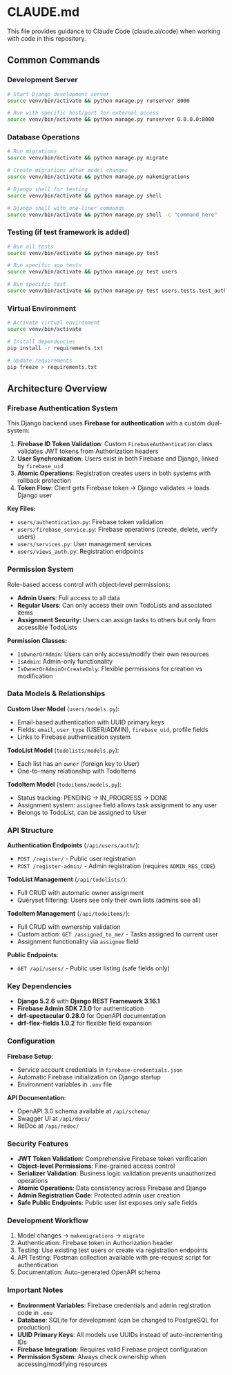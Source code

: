 # CLAUDE.md

This file provides guidance to Claude Code (claude.ai/code) when working with code in this repository.

## Common Commands

### Development Server
```bash
# Start Django development server
source venv/bin/activate && python manage.py runserver 8000

# Run with specific host/port for external access
source venv/bin/activate && python manage.py runserver 0.0.0.0:8000
```

### Database Operations
```bash
# Run migrations
source venv/bin/activate && python manage.py migrate

# Create migrations after model changes
source venv/bin/activate && python manage.py makemigrations

# Django shell for testing
source venv/bin/activate && python manage.py shell

# Django shell with one-liner commands
source venv/bin/activate && python manage.py shell -c "command_here"
```

### Testing (if test framework is added)
```bash
# Run all tests
source venv/bin/activate && python manage.py test

# Run specific app tests
source venv/bin/activate && python manage.py test users

# Run specific test
source venv/bin/activate && python manage.py test users.tests.test_authentication
```

### Virtual Environment
```bash
# Activate virtual environment
source venv/bin/activate

# Install dependencies
pip install -r requirements.txt

# Update requirements
pip freeze > requirements.txt
```

## Architecture Overview

### Firebase Authentication System
This Django backend uses **Firebase for authentication** with a custom dual-system:

1. **Firebase ID Token Validation**: Custom `FirebaseAuthentication` class validates JWT tokens from Authorization headers
2. **User Synchronization**: Users exist in both Firebase and Django, linked by `firebase_uid`
3. **Atomic Operations**: Registration creates users in both systems with rollback protection
4. **Token Flow**: Client gets Firebase token → Django validates → loads Django user

**Key Files:**
- `users/authentication.py`: Firebase token validation
- `users/firebase_service.py`: Firebase operations (create, delete, verify users)
- `users/services.py`: User management services
- `users/views_auth.py`: Registration endpoints

### Permission System
Role-based access control with object-level permissions:

- **Admin Users**: Full access to all data
- **Regular Users**: Can only access their own TodoLists and associated items
- **Assignment Security**: Users can assign tasks to others but only from accessible TodoLists

**Permission Classes:**
- `IsOwnerOrAdmin`: Users can only access/modify their own resources
- `IsAdmin`: Admin-only functionality
- `IsOwnerOrAdminOrCreateOnly`: Flexible permissions for creation vs modification

### Data Models & Relationships
**Custom User Model** (`users/models.py`):
- Email-based authentication with UUID primary keys
- Fields: `email`, `user_type` (USER/ADMIN), `firebase_uid`, profile fields
- Links to Firebase authentication system

**TodoList Model** (`todolists/models.py`):
- Each list has an `owner` (foreign key to User)
- One-to-many relationship with TodoItems

**TodoItem Model** (`todoitems/models.py`):
- Status tracking: PENDING → IN_PROGRESS → DONE
- Assignment system: `assignee` field allows task assignment to any user
- Belongs to TodoList, can be assigned to User

### API Structure
**Authentication Endpoints** (`/api/users/auth/`):
- `POST /register/` - Public user registration
- `POST /register-admin/` - Admin registration (requires `ADMIN_REG_CODE`)

**TodoList Management** (`/api/todolists/`):
- Full CRUD with automatic owner assignment
- Queryset filtering: Users see only their own lists (admins see all)

**TodoItem Management** (`/api/todoitems/`):
- Full CRUD with ownership validation
- Custom action: `GET /assigned_to_me/` - Tasks assigned to current user
- Assignment functionality via `assignee` field

**Public Endpoints**:
- `GET /api/users/` - Public user listing (safe fields only)

### Key Dependencies
- **Django 5.2.6** with **Django REST Framework 3.16.1**
- **Firebase Admin SDK 7.1.0** for authentication
- **drf-spectacular 0.28.0** for OpenAPI documentation
- **drf-flex-fields 1.0.2** for flexible field expansion

### Configuration
**Firebase Setup**:
- Service account credentials in `firebase-credentials.json`
- Automatic Firebase initialization on Django startup
- Environment variables in `.env` file

**API Documentation**:
- OpenAPI 3.0 schema available at `/api/schema/`
- Swagger UI at `/api/docs/`
- ReDoc at `/api/redoc/`

### Security Features
- **JWT Token Validation**: Comprehensive Firebase token verification
- **Object-level Permissions**: Fine-grained access control
- **Serializer Validation**: Business logic validation prevents unauthorized operations
- **Atomic Operations**: Data consistency across Firebase and Django
- **Admin Registration Code**: Protected admin user creation
- **Safe Public Endpoints**: Public user list exposes only safe fields

### Development Workflow
1. Model changes → `makemigrations` → `migrate`
2. Authentication: Firebase token in Authorization header
3. Testing: Use existing test users or create via registration endpoints
4. API Testing: Postman collection available with pre-request script for authentication
5. Documentation: Auto-generated OpenAPI schema

### Important Notes
- **Environment Variables**: Firebase credentials and admin registration code in `.env`
- **Database**: SQLite for development (can be changed to PostgreSQL for production)
- **UUID Primary Keys**: All models use UUIDs instead of auto-incrementing IDs
- **Firebase Integration**: Requires valid Firebase project configuration
- **Permission System**: Always check ownership when accessing/modifying resources